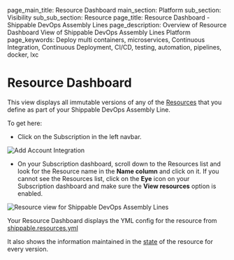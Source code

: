 page_main_title: Resource Dashboard
main_section: Platform
sub_section: Visibility
sub_sub_section: Resource
page_title: Resource Dashboard - Shippable DevOps Assembly Lines
page_description: Overview of Resource Dashboard View of Shippable DevOps Assembly Lines Platform
page_keywords: Deploy multi containers, microservices, Continuous Integration, Continuous Deployment, CI/CD, testing, automation, pipelines, docker, lxc

# Resource Dashboard

This view displays all immutable versions of any of the [Resources](/platform/workflow/resource/overview) that you define as part of your Shippable DevOps Assembly Line.

To get here:

* Click on the Subscription in the left navbar.

<img src="/images/getting-started/account-settings.png" alt="Add Account Integration">

* On your Subscription dashboard, scroll down to the Resources list and look for the Resource name in the **Name column** and click on it. If you cannot see the Resources list, click on the **Eye** icon on your Subscription dashboard and make sure the **View resources** option is enabled.

<img src="/images/platform/visibility/resource-view-grid.jpg" alt="Resource view for Shippable DevOps Assembly Lines" style="vertical-align: middle;display: block;margin-left: auto;margin-right: auto;"/>

Your Resource Dashboard displays the YML config for the resource from [shippable.resources.yml](/platform/tutorial/workflow/shippable-resources-yml)

It also shows the information maintained in the [state](/platform/workflow/state/overview) of the resource for every version.
